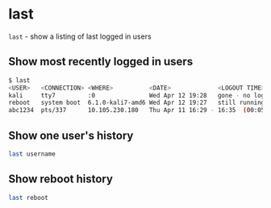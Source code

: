 # last

`last` - show a listing of last logged in users

## Show most recently logged in users
```bash
$ last
<USER>   <CONNECTION> <WHERE>          <DATE>             <LOGOUT TIME>
kali     tty7         :0               Wed Apr 12 19:28   gone - no logout
reboot   system boot  6.1.0-kali7-amd6 Wed Apr 12 19:27   still running
abc1234  pts/337      10.105.230.180   Thu Apr 11 16:29 - 16:35  (00:05)
```

## Show one user's history
```bash
last username
```

## Show reboot history
```bash
last reboot
```
